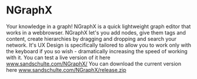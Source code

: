 # NGraphX
Your knowledge in a graph! NGraphX is a quick lightweight graph editor that works in a webbrowser.
NGraphX let's you add nodes, give them tags and content, create hierarchies by dragging and dropping and search your network.
It's UX Design is specifically tailored to allow you to work only with the keyboard if you so wish - dramatically increasing 
the speed of working with it.
You can test a live version of it here www.sandschulte.com/NGraphX/ 
You can download the current version here www.sandschulte.com/NGraphX/release.zip
